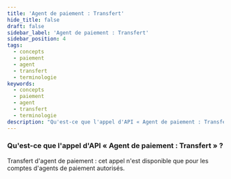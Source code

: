 ```yaml
---
title: 'Agent de paiement : Transfert'
hide_title: false
draft: false
sidebar_label: 'Agent de paiement : Transfert'
sidebar_position: 4
tags:
  - concepts
  - paiement
  - agent
  - transfert
  - terminologie
keywords:
  - concepts
  - paiement
  - agent
  - transfert
  - terminologie
description: "Qu'est-ce que l'appel d'API « Agent de paiement : Transfert » ?"
---
```


### Qu'est-ce que l'appel d'API « Agent de paiement : Transfert » ?

Transfert d'agent de paiement : cet appel n'est disponible que pour les comptes d'agents de paiement autorisés.
